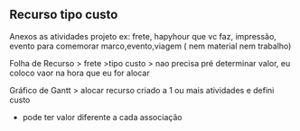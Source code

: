 ## Recurso tipo custo

Anexos as atividades projeto ex: frete, hapyhour que vc faz, impressão, evento para comemorar marco,evento,viagem ( nem material nem trabalho)

Folha de Recurso > frete >tipo custo > nao precisa pré determinar valor, eu coloco vaor na hora que eu for alocar

Gráfico de Gantt > alocar recurso criado a 1 ou mais atividades e defini custo
* pode ter valor diferente a cada associação